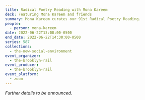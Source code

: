 ```yaml
---
title: Radical Poetry Reading with Mona Kareem
deck: Featuring Mona Kareem and friends
summary: Mona Kareem curates our 91st Radical Poetry Reading.
people:
  - person: mona-kareem
date: 2022-06-22T13:00:00-0500
end_date: 2022-06-22T14:30:00-0500
series: 587
collections:
  - the-new-social-environment
event_organizer:
  - the-brooklyn-rail
event_producer:
  - the-brooklyn-rail
event_platform:
  - zoom
---
```

*Further details to be announced.*